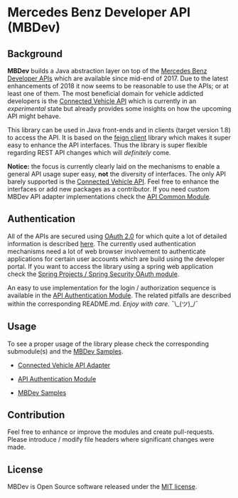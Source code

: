 # Mercedes Benz Developer API (MBDev)
## Background
**MBDev** builds a Java abstraction layer on top of the [Mercedes Benz Developer APIs](https://developer.mercedes-benz.com/apis) which are available
since mid-end of 2017. Due to the latest enhancements of 2018 it now seems to be reasonable to use the APIs; 
or at least one of them. The most beneficial domain for vehicle addicted developers is the [Connected Vehicle API](https://developer.mercedes-benz.com/apis/connected_vehicle_experimental_api)
which is currently in an _experimental_ state but already provides some insights on how the upcoming API might behave.

This library can be used in Java front-ends and in clients (target version 1.8) to access the API. It is based on the [feign client](https://github.com/OpenFeign/feign) library which
makes it super easy to enhance the API interfaces. Thus the library is super flexible regarding REST API changes which will
_definitely_ come.

**Notice:** the focus is currently clearly laid on the mechanisms to enable a general API usage super easy, **not** the diversity
of interfaces. The only API barely supported is the [Connected Vehicle API](https://developer.mercedes-benz.com/apis/connected_vehicle_experimental_api). Feel
free to enhance the interfaces or add new packages as a contributor. If you need custom MBDev API adapter implementations check the [API Common Module](./api-common/README.md). 

## Authentication
All of the APIs are secured using [OAuth 2.0](https://tools.ietf.org/html/rfc6749) for which quite a lot of detailed information is described [here](https://developer.mercedes-benz.com/content-page/oauth-documentation).
The currently used authentication mechanisms need a lot of web browser involvement to authenticate applications for certain user accounts which are build using the developer portal.
If you want to access the library using a spring web application check the [Spring Projects / Spring Security OAuth module](https://github.com/spring-projects/spring-security-oauth).

An easy to use implementation for the login / authorization sequence is available in the [API Authentication Module](./api-auth/README.md).
The related pitfalls are described within the corresponding README.md. *Enjoy with care.* ¯\\\_(ツ)\_/¯

## Usage
To see a proper usage of the library please check the corresponding submodule(s) and the [MBDev Samples](./mbdev-samples/README.md).
* [Connected Vehicle API Adapter](./connected-vehicle/README.md)

* [API Authentication Module](./api-auth/README.md)

* [MBDev Samples](./mbdev-samples/README.md)

## Contribution
Feel free to enhance or improve the modules and create pull-requests. Please introduce / modify file headers where significant changes were made.

## License
MBDev is Open Source software released under the [MIT license](https://opensource.org/licenses/MIT).